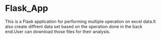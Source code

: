# Flask_App

This is a Flask application for performing multiple operation on excel data.It also create diffrent data set based on the operation done in the back end.User can download those files for their analysis.
